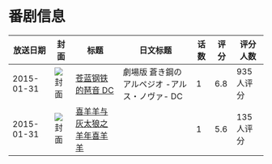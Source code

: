 # 番剧信息

|放送日期|封面|标题|日文标题|话数|评分|评分人数|
|---|---|---|---|---|---|---|
|2015-01-31|![封面](https://lain.bgm.tv/pic/cover/c/2b/ac/107099_3300D.jpg)|[苍蓝钢铁的琶音 DC](https://bangumi.tv/subject/107099)|劇場版 蒼き鋼のアルペジオ -アルス・ノヴァ- DC|1|6.8|935人评分|
|2015-01-31|![封面](https://lain.bgm.tv/pic/cover/c/9d/47/124630_BKlLq.jpg)|[喜羊羊与灰太狼之羊年喜羊羊](https://bangumi.tv/subject/124630)||1|5.6|135人评分|
